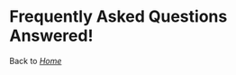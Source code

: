 <!-- TITLE: faq -->
<!-- SUBTITLE: A quick summary of Page 1 -->

# Frequently Asked Questions Answered!
Back to [_Home_](Home)